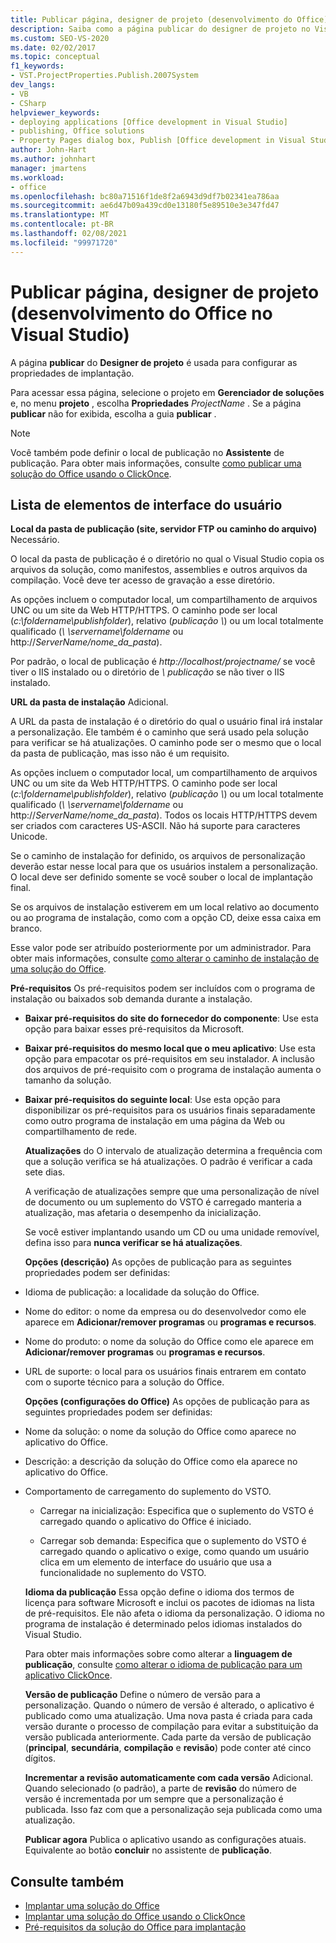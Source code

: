 ```yaml
---
title: Publicar página, designer de projeto (desenvolvimento do Office)
description: Saiba como a página publicar do designer de projeto no Visual Studio é usada para configurar as propriedades de implantação.
ms.custom: SEO-VS-2020
ms.date: 02/02/2017
ms.topic: conceptual
f1_keywords:
- VST.ProjectProperties.Publish.2007System
dev_langs:
- VB
- CSharp
helpviewer_keywords:
- deploying applications [Office development in Visual Studio]
- publishing, Office solutions
- Property Pages dialog box, Publish [Office development in Visual Studio]
author: John-Hart
ms.author: johnhart
manager: jmartens
ms.workload:
- office
ms.openlocfilehash: bc80a71516f1de8f2a6943d9df7b02341ea786aa
ms.sourcegitcommit: ae6d47b09a439cd0e13180f5e89510e3e347fd47
ms.translationtype: MT
ms.contentlocale: pt-BR
ms.lasthandoff: 02/08/2021
ms.locfileid: "99971720"
---
```

# <a name="publish-page-project-designer-office-development-in-visual-studio"></a>Publicar página, designer de projeto (desenvolvimento do Office no Visual Studio)
  A página **publicar** do **Designer de projeto** é usada para configurar as propriedades de implantação.

 Para acessar essa página, selecione o projeto em **Gerenciador de soluções** e, no menu **projeto** , escolha **Propriedades** *ProjectName* . Se a página **publicar** não for exibida, escolha a guia **publicar** .

> [!NOTE]
> Você também pode definir o local de publicação no **Assistente** de publicação. Para obter mais informações, consulte [como publicar uma solução do Office usando o ClickOnce](/previous-versions/bb386095(v=vs.110)).

## <a name="uielement-list"></a>Lista de elementos de interface do usuário
 **Local da pasta de publicação (site, servidor FTP ou caminho do arquivo)** Necessário.

 O local da pasta de publicação é o diretório no qual o Visual Studio copia os arquivos da solução, como manifestos, assemblies e outros arquivos da compilação. Você deve ter acesso de gravação a esse diretório.

 As opções incluem o computador local, um compartilhamento de arquivos UNC ou um site da Web HTTP/HTTPS. O caminho pode ser local (*c:\foldername\publishfolder*), relativo (*publicação \\*) ou um local totalmente qualificado (*\\ \servername\foldername* ou http://<em>ServerName/nome_da_pasta</em>).

 Por padrão, o local de publicação é *http://localhost/projectname/* se você tiver o IIS instalado ou o diretório de *\\ publicação* se não tiver o IIS instalado.

 **URL da pasta de instalação** Adicional.

 A URL da pasta de instalação é o diretório do qual o usuário final irá instalar a personalização. Ele também é o caminho que será usado pela solução para verificar se há atualizações. O caminho pode ser o mesmo que o local da pasta de publicação, mas isso não é um requisito.

 As opções incluem o computador local, um compartilhamento de arquivos UNC ou um site da Web HTTP/HTTPS. O caminho pode ser local (*c:\foldername\publishfolder*), relativo (*publicação \\*) ou um local totalmente qualificado (*\\ \servername\foldername* ou http://<em>ServerName/nome_da_pasta</em>). Todos os locais HTTP/HTTPS devem ser criados com caracteres US-ASCII. Não há suporte para caracteres Unicode.

 Se o caminho de instalação for definido, os arquivos de personalização deverão estar nesse local para que os usuários instalem a personalização. O local deve ser definido somente se você souber o local de implantação final.

 Se os arquivos de instalação estiverem em um local relativo ao documento ou ao programa de instalação, como com a opção CD, deixe essa caixa em branco.

 Esse valor pode ser atribuído posteriormente por um administrador. Para obter mais informações, consulte [como alterar o caminho de instalação de uma solução do Office](/previous-versions/bb608626(v=vs.110)).

 **Pré-requisitos** Os pré-requisitos podem ser incluídos com o programa de instalação ou baixados sob demanda durante a instalação.

- **Baixar pré-requisitos do site do fornecedor do componente**: Use esta opção para baixar esses pré-requisitos da Microsoft.

- **Baixar pré-requisitos do mesmo local que o meu aplicativo**: Use esta opção para empacotar os pré-requisitos em seu instalador. A inclusão dos arquivos de pré-requisito com o programa de instalação aumenta o tamanho da solução.

- **Baixar pré-requisitos do seguinte local**: Use esta opção para disponibilizar os pré-requisitos para os usuários finais separadamente como outro programa de instalação em uma página da Web ou compartilhamento de rede.

  **Atualizações** do O intervalo de atualização determina a frequência com que a solução verifica se há atualizações. O padrão é verificar a cada sete dias.

  A verificação de atualizações sempre que uma personalização de nível de documento ou um suplemento do VSTO é carregado manteria a atualização, mas afetaria o desempenho da inicialização.

  Se você estiver implantando usando um CD ou uma unidade removível, defina isso para **nunca verificar se há atualizações**.

  **Opções (descrição)** As opções de publicação para as seguintes propriedades podem ser definidas:

- Idioma de publicação: a localidade da solução do Office.

- Nome do editor: o nome da empresa ou do desenvolvedor como ele aparece em **Adicionar/remover programas** ou **programas e recursos**.

- Nome do produto: o nome da solução do Office como ele aparece em **Adicionar/remover programas** ou **programas e recursos**.

- URL de suporte: o local para os usuários finais entrarem em contato com o suporte técnico para a solução do Office.

  **Opções (configurações do Office)** As opções de publicação para as seguintes propriedades podem ser definidas:

- Nome da solução: o nome da solução do Office como aparece no aplicativo do Office.

- Descrição: a descrição da solução do Office como ela aparece no aplicativo do Office.

- Comportamento de carregamento do suplemento do VSTO.

  - Carregar na inicialização: Especifica que o suplemento do VSTO é carregado quando o aplicativo do Office é iniciado.

  - Carregar sob demanda: Especifica que o suplemento do VSTO é carregado quando o aplicativo o exige, como quando um usuário clica em um elemento de interface do usuário que usa a funcionalidade no suplemento do VSTO.

  **Idioma da publicação** Essa opção define o idioma dos termos de licença para software Microsoft e inclui os pacotes de idiomas na lista de pré-requisitos. Ele não afeta o idioma da personalização. O idioma no programa de instalação é determinado pelos idiomas instalados do Visual Studio.

  Para obter mais informações sobre como alterar a **linguagem de publicação**, consulte [como alterar o idioma de publicação para um aplicativo ClickOnce](../deployment/how-to-change-the-publish-language-for-a-clickonce-application.md).

  **Versão de publicação** Define o número de versão para a personalização. Quando o número de versão é alterado, o aplicativo é publicado como uma atualização. Uma nova pasta é criada para cada versão durante o processo de compilação para evitar a substituição da versão publicada anteriormente. Cada parte da versão de publicação (**principal**, **secundária**, **compilação** e **revisão**) pode conter até cinco dígitos.

  **Incrementar a revisão automaticamente com cada versão** Adicional. Quando selecionado (o padrão), a parte de **revisão** do número de versão é incrementada por um sempre que a personalização é publicada. Isso faz com que a personalização seja publicada como uma atualização.

  **Publicar agora** Publica o aplicativo usando as configurações atuais. Equivalente ao botão **concluir** no assistente de **publicação**.

## <a name="see-also"></a>Consulte também

- [Implantar uma solução do Office](../vsto/deploying-an-office-solution.md)
- [Implantar uma solução do Office usando o ClickOnce](../vsto/deploying-an-office-solution-by-using-clickonce.md)
- [Pré-requisitos da solução do Office para implantação](/previous-versions/bb608617(v=vs.110))